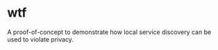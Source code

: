 # wtf

A proof-of-concept to demonstrate how local service discovery can be used to violate privacy.
